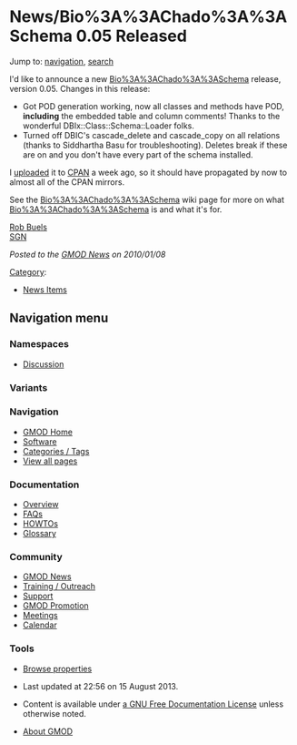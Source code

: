 



<span id="top"></span>




# <span dir="auto">News/Bio%3A%3AChado%3A%3ASchema 0.05 Released</span>






Jump to: [navigation](#mw-navigation), [search](#p-search)


I'd like to announce a new
[Bio%3A%3AChado%3A%3ASchema](../Bio%3A%3AChado%3A%3ASchema "Bio%3A%3AChado%3A%3ASchema")
release, version 0.05. Changes in this release:

- Got POD generation working, now all classes and methods have POD,
  **including** the embedded table and column comments! Thanks to the
  wonderful DBIx::Class::Schema::Loader folks.
- Turned off DBIC's cascade_delete and cascade_copy on all relations
  (thanks to Siddhartha Basu for troubleshooting). Deletes break if
  these are on and you don't have every part of the schema installed.

I <a href="http://search.cpan.org/dist/Bio-Chado-Schema/"
class="external text" rel="nofollow">uploaded</a> it to
<a href="http://cpan.org" class="external text" rel="nofollow">CPAN</a>
a week ago, so it should have propagated by now to almost all of the
CPAN mirrors.

See the [Bio%3A%3AChado%3A%3ASchema](../Bio%3A%3AChado%3A%3ASchema "Bio%3A%3AChado%3A%3ASchema")
wiki page for more on what
[Bio%3A%3AChado%3A%3ASchema](../Bio%3A%3AChado%3A%3ASchema "Bio%3A%3AChado%3A%3ASchema") is and
what it's for.

[Rob Buels](../User%3ARobertBuels "User%3ARobertBuels")  
[SGN](../Category%3ASGN "Category%3ASGN")

  



*Posted to the [GMOD News](../GMOD_News "GMOD News") on 2010/01/08*






[Category](../Special%3ACategories "Special%3ACategories"):

- [News Items](../Category%3ANews_Items "Category%3ANews Items")






## Navigation menu



### Namespaces


- <span id="ca-talk"><a
  href="http://gmod.org/mediawiki/index.php?title=Talk:News/Bio%3A%3AChado%3A%3ASchema_0.05_Released&amp;action=edit&amp;redlink=1"
  accesskey="t"
  title="Discussion about the content page [t]">Discussion</a></span>


### 

### Variants[](#)








<a href="../Main_Page"
style="background-image: url(../../images/GMOD-cogs.png);"
title="Visit the main page"></a>


### Navigation



- <span id="n-GMOD-Home">[GMOD Home](../Main_Page)</span>
- <span id="n-Software">[Software](../GMOD_Components)</span>
- <span id="n-Categories-.2F-Tags">[Categories /
  Tags](../Categories)</span>
- <span id="n-View-all-pages">[View all
  pages](../Special:AllPages)</span>




### Documentation



- <span id="n-Overview">[Overview](../Overview)</span>
- <span id="n-FAQs">[FAQs](../Category%3AFAQ)</span>
- <span id="n-HOWTOs">[HOWTOs](../Category%3AHOWTO)</span>
- <span id="n-Glossary">[Glossary](../Glossary)</span>




### Community



- <span id="n-GMOD-News">[GMOD News](../GMOD_News)</span>
- <span id="n-Training-.2F-Outreach">[Training /
  Outreach](../Training_and_Outreach)</span>
- <span id="n-Support">[Support](../Support)</span>
- <span id="n-GMOD-Promotion">[GMOD Promotion](../GMOD_Promotion)</span>
- <span id="n-Meetings">[Meetings](../Meetings)</span>
- <span id="n-Calendar">[Calendar](../Calendar)</span>




### Tools

- <span id="t-smwbrowselink"><a href="../Special%3ABrowse/News-2FBio%3A%3AChado%3A%3ASchema_0.05_Released"
  rel="smw-browse">Browse properties</a></span>



- <span id="footer-info-lastmod">Last updated at 22:56 on 15 August
  2013.</span>
<!-- - <span id="footer-info-viewcount">6,490 page views.</span> -->
- <span id="footer-info-copyright">Content is available under
  <a href="http://www.gnu.org/licenses/fdl-1.3.html" class="external"
  rel="nofollow">a GNU Free Documentation License</a> unless otherwise
  noted.</span>

<!-- -->

- <span id="footer-places-about">[About
  GMOD](../GMOD%3AAbout "GMOD%3AAbout")</span>

<!-- -->




